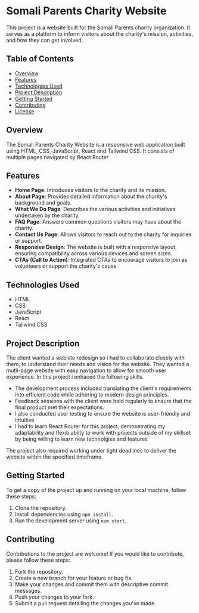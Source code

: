 # Somali Parents Charity Website

This project is a website built for the Somali Parents charity organization. It serves as a platform to inform visitors about the charity's mission, activities, and how they can get involved.

## Table of Contents

- [Overview](#overview)
- [Features](#features)
- [Technologies Used](#technologies-used)
- [Project Description](#project-description)
- [Getting Started](#getting-started)
- [Contributing](#contributing)
- [License](#license)

## Overview

The Somali Parents Charity Website is a responsive web application built using HTML, CSS, JavaScript, React and Tailwind CSS. It consists of multiple pages navigated by React Router 

## Features

- **Home Page**: Introduces visitors to the charity and its mission.
- **About Page**: Provides detailed information about the charity's background and goals.
- **What We Do Page**: Describes the various activities and initiatives undertaken by the charity.
- **FAQ Page**: Answers common questions visitors may have about the charity.
- **Contact Us Page**: Allows visitors to reach out to the charity for inquiries or support.
- **Responsive Design**: The website is built with a responsive layout, ensuring compatibility across various devices and screen sizes.
- **CTAs (Call to Action)**: Integrated CTAs to encourage visitors to join as volunteers or support the charity's cause.

## Technologies Used

- HTML
- CSS
- JavaScript
- React
- Tailwind CSS

## Project Description

The client wanted a webiste redesign so i had to 
collaborate closely with them, to understand their needs and vision for the website. They wanted a mutli-page website with easy navigation to allow for smooth user experience. In this project i enhaced the following skills.

 - The development process included translating the client's requirements into efficient code while adhering to modern design principles. 
- Feedback sessions with the client were held regularly to ensure that the final product met their expectations.
- I also conducted user testing to ensure the website is user-friendly and intuitive
- I had to learn React Router for this project, demonstrating my adaptability and flexib abilty to work with projects outside of my skillset by being willing to learn new technolgies and features

The project also required working under tight deadlines to deliver the website within the specified timeframe.

## Getting Started

To get a copy of the project up and running on your local machine, follow these steps:

1. Clone the repository.
2. Install dependencies using `npm install`.
3. Run the development server using `npm start`.

## Contributing

Contributions to the project are welcome! If you would like to contribute, please follow these steps:

1. Fork the repository.
2. Create a new branch for your feature or bug fix.
3. Make your changes and commit them with descriptive commit messages.
4. Push your changes to your fork.
5. Submit a pull request detailing the changes you've made.


